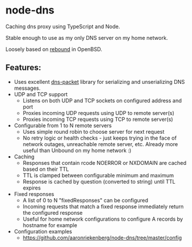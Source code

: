 # node-dns

Caching dns proxy using TypeScript and Node.

Stable enough to use as my only DNS server on my home network.

Loosely based on [rebound](https://github.com/openbsd/src/blob/master/usr.sbin/rebound/rebound.c) in OpenBSD.

## Features:
* Uses excellent [dns-packet](https://www.npmjs.com/package/dns-packet) library for serializing and unserializing DNS messages.
* UDP and TCP support
  * Listens on both UDP and TCP sockets on configured address and port
  * Proxies incoming UDP requests using UDP to remote server(s)
  * Proxies incoming TCP requests using TCP to remote server(s)
* Configurable from 1 to N remote servers
  * Uses simple round robin to choose server for next request
  * No retry logic or health checks - just keeps trying in the face of network outages, unreachable remote server, etc.  Already more useful than Unbound on my home network :)
* Caching
  * Responses that contain rcode NOERROR or NXDOMAIN are cached based on their TTL
  * TTL is clamped between configurable minimum and maximum
  * Response is cached by question (converted to string) until TTL expires
* Fixed responses
  * A list of 0 to N "fixedResponses" can be configured
  * Incoming requests that match a fixed response immediately return the configured response
  * Useful for home network configurations to configure A records by hostname for example
* Configuration examples
  * https://github.com/aaronriekenberg/node-dns/tree/master/config
